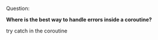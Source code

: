 Question:

**Where is the best way to handle errors inside a coroutine?**

<div class="hint">
  try catch in the coroutine
</div>


